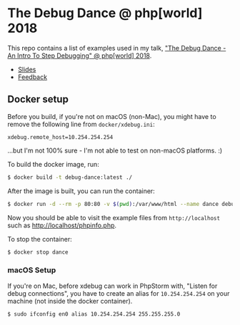 # The Debug Dance @ php[world] 2018

This repo contains a list of examples used in my talk, ["The Debug Dance - An Intro To Step Debugging" @ php[world] 2018](https://world.phparch.com/sessions/the-debug-dance-an-intro-to-step-debugging/).

- [Slides](https://speakerdeck.com/sammyk/the-debug-dance-an-intro-to-step-debugging-php-world-2018)
- [Feedback](https://joind.in/event/phpworld-2018/the-debug-dance---an-intro-to-step-debugging)

## Docker setup

Before you build, if you're not on macOS (non-Mac), you might have to remove the following line from `docker/xdebug.ini`:

```
xdebug.remote_host=10.254.254.254
```

...but I'm not 100% sure - I'm not able to test on non-macOS platforms. :)

To build the docker image, run:

```bash
$ docker build -t debug-dance:latest ./
```

After the image is built, you can run the container:

```bash
$ docker run -d --rm -p 80:80 -v $(pwd):/var/www/html --name dance debug-dance
```

Now you should be able to visit the example files from `http://localhost` such as [http://localhost/phpinfo.php](http://localhost/phpinfo.php).

To stop the container:

```bash
$ docker stop dance
```

### macOS Setup

If you're on Mac, before xdebug can work in PhpStorm with, "Listen for debug connections", you have to create an alias for `10.254.254.254` on your machine (not inside the docker container).

```bash
$ sudo ifconfig en0 alias 10.254.254.254 255.255.255.0
```

